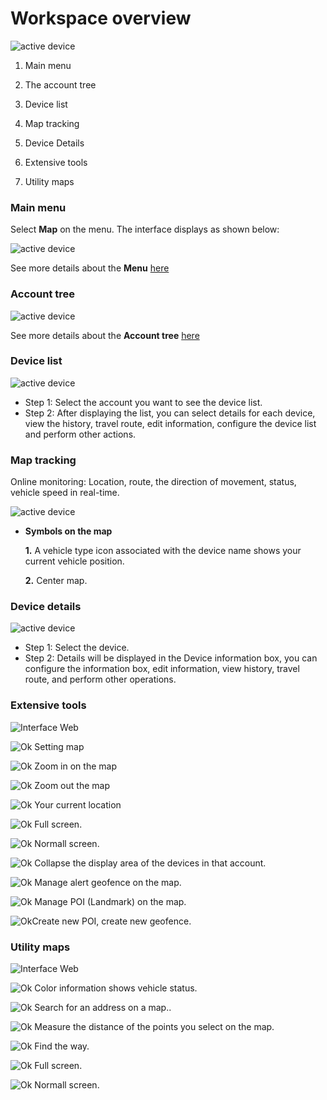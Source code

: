 # Workspace overview 

<span style="display:block;text-align:left">![active device ](/docs/assets/images/web-english/map/workspace-overview.png)

1. Main menu

2. The account tree

3. Device list

4. Map tracking

5. Device Details

6. Extensive tools

7. Utility maps

### Main menu

Select **Map** on the menu. The interface displays as shown below:

<span style="display:block;text-align:left">![active device ](/docs/assets/images/web-english/map/map-interface.png)

See more details about the **Menu** [here](modules/get-started/#menu)

### Account tree

<span style="display:block;text-align:left">![active device ](/docs/assets/images/web-english/map/account-tree.png)

See more details about the **Account tree** [here](/modules/web-interface/users/account-tree/#account-tree) <div id="account-tree">

### Device list

<span style="display:block;text-align:left">![active device ](/docs/assets/images/web-english/map/list-device.png)

* Step 1: Select the account you want to see the device list.
* Step 2: After displaying the list, you can select details for each device, view the history, travel route, edit information, configure the device list and perform other actions.

### Map tracking
Online monitoring: Location, route, the direction of movement, status, vehicle speed in real-time.

<span style="display:block;text-align:left">![active device ](/docs/assets/images/web-english/map/map.png)


* **Symbols on the map**

    **1.** A vehicle type icon associated with the device name shows your current vehicle position.

    **2.** Center map.

### Device details

<span style="display:block;text-align:left">![active device ](/docs/assets/images/web-english/map/device-details.png)

* Step 1: Select the device.
* Step 2: Details will be displayed in the Device information box, you can configure the information box, edit information, view history, travel route, and perform other operations.

### Extensive tools

<span style="display:block;text-align:left">![Interface Web](/docs/assets/images/web-interface/map/map-tool.png)

<span class="icon-left ">![Ok](/docs/assets/images/web-interface/icon/SVG/icons8-gear.svg) Setting map

<span class="icon-left svg-filter-info">![Ok](/docs/assets/images/web-interface/icon/SVG/plus-circle.svg) Zoom in on the map

 <span class="icon-left svg-filter-info">![Ok](/docs/assets/images/web-interface/icon/SVG/minus-circle.svg) Zoom out the map

 <span class="icon-left svg-filter-info">![Ok](/docs/assets/images/web-interface/icon/SVG/location.svg) Your current location

 <span class="icon-left svg-filter-info">![Ok](/docs/assets/images/web-interface/icon/SVG/full-screen.svg) Full screen.

 <span class="icon-left svg-filter-info">![Ok](/docs/assets/images/web-interface/icon/SVG/normal-screen.svg) Normall screen.

<span class="icon-left svg-filter-info">![Ok](/docs/assets/images/web-interface/icon/SVG/direction-arrow-fit.svg) Collapse the display area of the devices in that account.

<span class="icon-left svg-filter-info">![Ok](/docs/assets/images/web-interface/icon/SVG/pentagon.svg) Manage alert geofence on the map.

<span class="icon-left svg-filter-info">![Ok](/docs/assets/images/web-interface/icon/SVG/map-marked.svg) Manage POI (Landmark) on the map.

<span class="icon-left svg-filter-info">![Ok](/docs/assets/images/web-interface/icon/SVG/plus-square.svg)Create new POI, create new geofence. 
 
 ### Utility maps

<span style="display:block;text-align:left">![Interface Web](/docs/assets/images//web-english/map/utilities.png)

<span class="icon-left svg-filter-info">![Ok](/docs/assets/images/web-interface/icon/SVG/info-circle.svg) Color information shows vehicle status.

<span class="icon-left svg-filter-serch">![Ok](/docs/assets/images/web-interface/icon/SVG/search.svg)  Search for an address on a map..

<span class="icon-left svg-filter-serch">![Ok](/docs/assets/images/web-interface/icon/SVG/ruler.svg)  Measure the distance of the points you select on the map.

<span class="icon-left svg-filter-serch">![Ok](/docs/assets/images/web-interface/icon/SVG/directions.svg)  Find the way.

<span class="icon-left svg-filter-info">![Ok](/docs/assets/images/web-interface/icon/SVG/full-screen.svg) Full screen.

<span class="icon-left svg-filter-info">![Ok](/docs/assets/images/web-interface/icon/SVG/normal-screen.svg) Normall screen.







